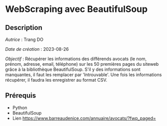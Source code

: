 # WebScraping avec BeautifulSoup

## Description
_Autrice_ : Trang DO

_Date de création_ : 2023-08-26

_Objectif_ : Récupérer les informations des différends avocats (le nom, prénom, adresse, email, téléphone) sur les 50 premières pages du siteweb grâce à la bibliothèque BeautifulSoup. 
S'il y des informations sont manquantes, il faut les remplacer par 'Introuvable'. Une fois les informations récupérer, il faudra les enregistrer au format CSV.

## Prérequis
- Python
- BeautifulSoup
- Lien https://www.barreaudenice.com/annuaire/avocats/?fwp_paged=
